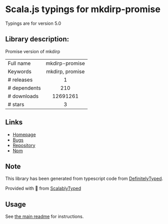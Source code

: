 
# Scala.js typings for mkdirp-promise

Typings are for version 5.0

## Library description:
Promise version of mkdirp

|                    |                 |
| ------------------ | :-------------: |
| Full name          | mkdirp-promise |
| Keywords           | mkdirp, promise |
| # releases         | 1 |
| # dependents       | 210 |
| # downloads        | 12691261 |
| # stars            | 3 |

## Links
- [Homepage](https://github.com/ahmadnassri/mkdirp-promise)
- [Bugs](https://github.com/ahmadnassri/mkdirp-promise/issues)
- [Repository](https://github.com/ahmadnassri/mkdirp-promise)
- [Npm](https://www.npmjs.com/package/mkdirp-promise)
    


## Note
This library has been generated from typescript code from [DefinitelyTyped](https://definitelytyped.org).

Provided with :purple_heart: from [ScalablyTyped](https://github.com/oyvindberg/ScalablyTyped)

## Usage
See [the main readme](../../readme.md) for instructions.


